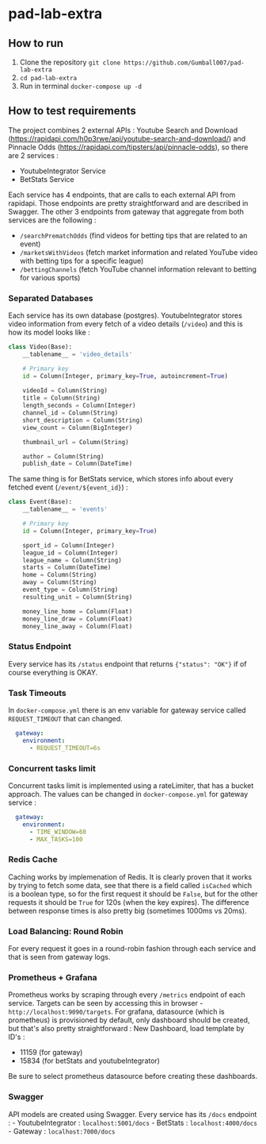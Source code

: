 # pad-lab-extra

## How to run

1. Clone the repository `git clone https://github.com/Gumball007/pad-lab-extra`
2. `cd pad-lab-extra`
3. Run in terminal `docker-compose up -d`

## How to test requirements

The project combines 2 external APIs : Youtube Search and Download (https://rapidapi.com/h0p3rwe/api/youtube-search-and-download/) and Pinnacle Odds (https://rapidapi.com/tipsters/api/pinnacle-odds), so there are 2 services :
- YoutubeIntegrator Service
- BetStats Service

Each service has 4 endpoints, that are calls to each external API from rapidapi. Those endpoints are pretty straightforward and are described in Swagger. The other 3 endpoints from gateway that aggregate from both services are the following :
- `/searchPrematchOdds` (find videos for betting tips that are related to an event)
- `/marketsWithVideos` (fetch market information and related YouTube video with betting tips for a specific league)
- `/bettingChannels` (fetch YouTube channel information relevant to betting for various sports)

### Separated Databases

Each service has its own database (postgres). YoutubeIntegrator stores video information from every fetch of a video details (`/video`) and this is how its model looks like :

```py
class Video(Base):
    __tablename__ = 'video_details'

    # Primary key
    id = Column(Integer, primary_key=True, autoincrement=True)
    
    videoId = Column(String)
    title = Column(String)
    length_seconds = Column(Integer)
    channel_id = Column(String)
    short_description = Column(String)
    view_count = Column(BigInteger) 

    thumbnail_url = Column(String)

    author = Column(String)
    publish_date = Column(DateTime)
```

The same thing is for BetStats service, which stores info about every fetched event (`/event/${event_id}`) :

```py
class Event(Base):
    __tablename__ = 'events'

    # Primary key
    id = Column(Integer, primary_key=True)

    sport_id = Column(Integer)
    league_id = Column(Integer)
    league_name = Column(String)
    starts = Column(DateTime)
    home = Column(String)
    away = Column(String)
    event_type = Column(String)
    resulting_unit = Column(String)

    money_line_home = Column(Float)
    money_line_draw = Column(Float)
    money_line_away = Column(Float)
```

### Status Endpoint
Every service has its `/status` endpoint that returns `{"status": "OK"}` if of course everything is OKAY.

### Task Timeouts

In `docker-compose.yml` there is an env variable for gateway service called `REQUEST_TIMEOUT` that can changed.

```yml
  gateway:
    environment:
      - REQUEST_TIMEOUT=6s
```

### Concurrent tasks limit

Concurrent tasks limit is implemented using a rateLimiter, that has a bucket approach. The values can be changed in `docker-compose.yml` for gateway service :

```yml
  gateway:
    environment:
      - TIME_WINDOW=60
      - MAX_TASKS=100
```

### Redis Cache

Caching works by implemenation of Redis. It is clearly proven that it works by trying to fetch some data, see that there is a field called `isCached` which is a boolean type, so for the first request it should be `False`, but for the other requests it should be `True` for 120s (when the key expires). The difference between response times is also pretty big (sometimes 1000ms vs 20ms).

### Load Balancing: Round Robin

For every request it goes in a round-robin fashion through each service and that is seen from gateway logs. 

### Prometheus + Grafana

Prometheus works by scraping through every `/metrics` endpoint of each service. Targets can be seen by accessing this in browser - `http://localhost:9090/targets`. For grafana, datasource (which is prometheus) is provisioned by default, only dashboard should be created, but that's also pretty straightforward : New Dashboard, load template by ID's :
- 11159 (for gateway)
- 15834 (for betStats and youtubeIntegrator)

Be sure to select prometheus datasource before creating these dashboards.

### Swagger

API models are created using Swagger. Every service has its `/docs` endpoint :
    - YoutubeIntegrator : `localhost:5001/docs`
    - BetStats : `localhost:4000/docs`
    - Gateway : `localhost:7000/docs`
